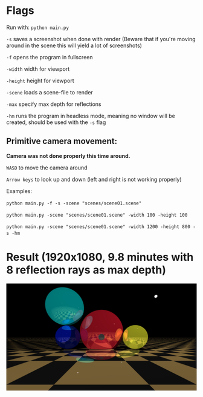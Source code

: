 # Flags
Run with: `python main.py`

`-s` saves a screenshot when done with render (Beware that if you're moving around in the scene this will yield a lot of screenshots)

`-f` opens the program in fullscreen

`-width` width for viewport

`-height` height for viewport

`-scene` loads a scene-file to render

`-max` specify max depth for reflections

`-hm` runs the program in headless mode, meaning no window will be created, should be used with the `-s` flag

## Primitive camera movement:
**Camera was not done properly this time around.**

`WASD` to move the camera around

`Arrow keys` to look up and down (left and right is not working properly)

Examples:

`python main.py -f -s -scene "scenes/scene01.scene"`

`python main.py -scene "scenes/scene01.scene" -width 100 -height 100`

`python main.py -scene "scenes/scene01.scene" -width 1200 -height 800 -s -hm`

# Result (1920x1080, 9.8 minutes with 8 reflection rays as max depth)
![1920x1080](screenshots/finale.png)